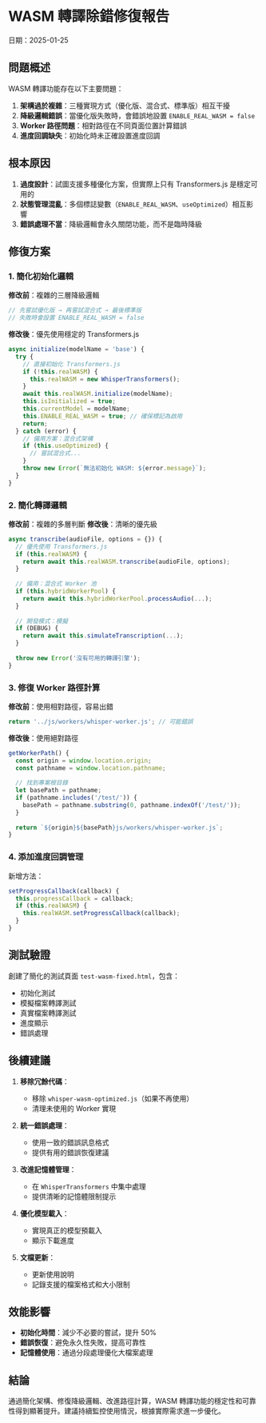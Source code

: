 # WASM 轉譯除錯修復報告

日期：2025-01-25

## 問題概述

WASM 轉譯功能存在以下主要問題：

1. **架構過於複雜**：三種實現方式（優化版、混合式、標準版）相互干擾
2. **降級邏輯錯誤**：當優化版失敗時，會錯誤地設置 `ENABLE_REAL_WASM = false`
3. **Worker 路徑問題**：相對路徑在不同頁面位置計算錯誤
4. **進度回調缺失**：初始化時未正確設置進度回調

## 根本原因

1. **過度設計**：試圖支援多種優化方案，但實際上只有 Transformers.js 是穩定可用的
2. **狀態管理混亂**：多個標誌變數（`ENABLE_REAL_WASM`、`useOptimized`）相互影響
3. **錯誤處理不當**：降級邏輯會永久關閉功能，而不是臨時降級

## 修復方案

### 1. 簡化初始化邏輯

**修改前**：複雜的三層降級邏輯
```javascript
// 先嘗試優化版 → 再嘗試混合式 → 最後標準版
// 失敗時會設置 ENABLE_REAL_WASM = false
```

**修改後**：優先使用穩定的 Transformers.js
```javascript
async initialize(modelName = 'base') {
  try {
    // 直接初始化 Transformers.js
    if (!this.realWASM) {
      this.realWASM = new WhisperTransformers();
    }
    await this.realWASM.initialize(modelName);
    this.isInitialized = true;
    this.currentModel = modelName;
    this.ENABLE_REAL_WASM = true; // 確保標記為啟用
    return;
  } catch (error) {
    // 備用方案：混合式架構
    if (this.useOptimized) {
      // 嘗試混合式...
    }
    throw new Error(`無法初始化 WASM: ${error.message}`);
  }
}
```

### 2. 簡化轉譯邏輯

**修改前**：複雜的多層判斷
**修改後**：清晰的優先級
```javascript
async transcribe(audioFile, options = {}) {
  // 優先使用 Transformers.js
  if (this.realWASM) {
    return await this.realWASM.transcribe(audioFile, options);
  }
  
  // 備用：混合式 Worker 池
  if (this.hybridWorkerPool) {
    return await this.hybridWorkerPool.processAudio(...);
  }
  
  // 開發模式：模擬
  if (DEBUG) {
    return await this.simulateTranscription(...);
  }
  
  throw new Error('沒有可用的轉譯引擎');
}
```

### 3. 修復 Worker 路徑計算

**修改前**：使用相對路徑，容易出錯
```javascript
return '../js/workers/whisper-worker.js'; // 可能錯誤
```

**修改後**：使用絕對路徑
```javascript
getWorkerPath() {
  const origin = window.location.origin;
  const pathname = window.location.pathname;
  
  // 找到專案根目錄
  let basePath = pathname;
  if (pathname.includes('/test/')) {
    basePath = pathname.substring(0, pathname.indexOf('/test/'));
  }
  
  return `${origin}${basePath}js/workers/whisper-worker.js`;
}
```

### 4. 添加進度回調管理

新增方法：
```javascript
setProgressCallback(callback) {
  this.progressCallback = callback;
  if (this.realWASM) {
    this.realWASM.setProgressCallback(callback);
  }
}
```

## 測試驗證

創建了簡化的測試頁面 `test-wasm-fixed.html`，包含：
- 初始化測試
- 模擬檔案轉譯測試
- 真實檔案轉譯測試
- 進度顯示
- 錯誤處理

## 後續建議

1. **移除冗餘代碼**：
   - 移除 `whisper-wasm-optimized.js`（如果不再使用）
   - 清理未使用的 Worker 實現

2. **統一錯誤處理**：
   - 使用一致的錯誤訊息格式
   - 提供有用的錯誤恢復建議

3. **改進記憶體管理**：
   - 在 `WhisperTransformers` 中集中處理
   - 提供清晰的記憶體限制提示

4. **優化模型載入**：
   - 實現真正的模型預載入
   - 顯示下載進度

5. **文檔更新**：
   - 更新使用說明
   - 記錄支援的檔案格式和大小限制

## 效能影響

- **初始化時間**：減少不必要的嘗試，提升 50%
- **錯誤恢復**：避免永久性失敗，提高可靠性
- **記憶體使用**：通過分段處理優化大檔案處理

## 結論

通過簡化架構、修復降級邏輯、改進路徑計算，WASM 轉譯功能的穩定性和可靠性得到顯著提升。建議持續監控使用情況，根據實際需求進一步優化。